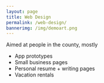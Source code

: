 ```yaml
---
layout: page
title: Web Design
permalink: /web-design/
bannerimg: /img/demoart.png
---
```


Aimed at people in the county, mostly

- App prototypes
- Small business pages
- Personal resume + writing pages
- Vacation rentals
